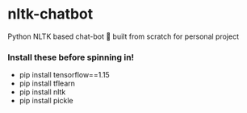 # nltk-chatbot
Python NLTK based chat-bot 🤖 built from scratch for personal project

### Install these before spinning in!
- pip install tensorflow==1.15
- pip install tflearn
- pip install nltk
- pip install pickle
